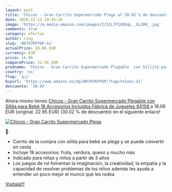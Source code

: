 ```yaml
---
layout: post
title: 'Chicos - Gran Carrito Supermercado Plega al 30.02 % de descuento'
date: 2020-12-12 19:55:35
image: 'https://m.media-amazon.com/images/I/31L7F1XO6qL._SL200_.jpg'
comments: true
category: ofertas
author: ring
slug: 'B0797KPY6P-es'
actualPrice: 16.06 EUR
currency: EUR
price: 16.06
comparePrice: 22.95 EUR
prodname: 'Chicos - Gran Carrito Supermercado Plegable  con Sillita para Bebé  18 Accesorios Incluidos   Fábrica de Juguetes 84158 '
country: 'es'
flag: '🇪🇸'
buyurl: 'https://www.amazon.es/dp/B0797KPY6P/?tag=tolees-21'
descuento: '30.02'
---
```


Ahora mismo tienes [Chicos - Gran Carrito Supermercado Plegable  con Sillita para Bebé  18 Accesorios Incluidos   Fábrica de Juguetes 84158 ](https://www.amazon.es/dp/B0797KPY6P/?tag=tolees-21) a 16.06 EUR (original: 22.95 EUR) (30.02 %  de descuento) en el siguiente enlace!

[![Chicos - Gran Carrito Supermercado Plega](https://m.media-amazon.com/images/I/31L7F1XO6qL._SL200_.jpg)](https://www.amazon.es/dp/B0797KPY6P/?tag=tolees-21)

🔎:

- Carrito de la compra con siliita para bebé se plega y se puede convertir en cesta
- Incluye 18 accesorios: fruta, verdura, queso y mucho más
- Indicado para niñas y niños a partir de 3 años
- Los juegos de rol fomentan la imaginación, la creatividad, la empatía y la capacidad de resolver problemas de los niños además les ayuda a entender un poco mejor el munco que les rodea

[Visítala!!!](https://www.amazon.es/dp/B0797KPY6P/?tag=tolees-21)
